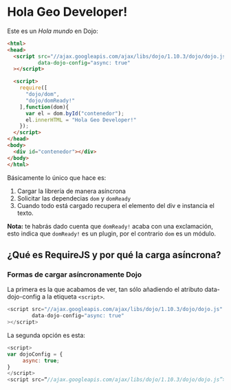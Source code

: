 # Hola Geo Developer!
Este es un _Hola mundo_ en Dojo:
```html
<html>
<head>
  <script src="//ajax.googleapis.com/ajax/libs/dojo/1.10.3/dojo/dojo.js"
          data-dojo-config="async: true"
  ></script>

  <script>
    require([
      "dojo/dom",
      "dojo/domReady!"
    ],function(dom){
      var el = dom.byId("contenedor");
      el.innerHTML = "Hola Geo Developer!"
    });
  </script>
</head>
<body>
  <div id="contenedor"></div>
</body>
</html>
```
Básicamente lo único que hace es:
1. Cargar la librería de manera asíncrona
2. Solicitar las dependecias ```dom``` y ```domReady```
3. Cuando todo está cargado recupera el elemento del div e instancia el texto.

**Nota:** te habrás dado cuenta que ```domReady!``` acaba con una exclamación, esto indica que ```domReady!``` es un plugin, por el contrario ```dom``` es un módulo.

## ¿Qué es RequireJS y por qué la carga asíncrona?


### Formas de cargar asíncronamente Dojo
La primera es la que acabamos de ver, tan sólo añadiendo el atributo data-dojo-config a la etiqueta ```<script>```.

```javascript
<script src="//ajax.googleapis.com/ajax/libs/dojo/1.10.3/dojo/dojo.js"
        data-dojo-config="async: true"
></script>
```

La segunda opción es esta:
```javascript
<script>
var dojoConfig = {
     async: true;
}
</script>
<script src=“//ajax.googleapis.com/ajax/libs/dojo/1.10.3/dojo/dojo.js”></script>
```
